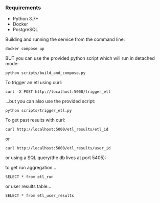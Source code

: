 
### Requirements
- Python 3.7+
- Docker
- PostgreSQL

Building and running the service from the command line:

```
docker compose up
```

BUT you can use the provided python script which will run in detached mode:
```commandline
python scripts/build_and_compose.py
```

To trigger an etl using curl:

```commandline
curl -X POST http://localhost:5000/trigger_etl
```
...but you can also use the provided script:
```commandline
python scripts/trigger_etl.py
```

To get past results with curl:
```commandline
curl http://localhost:5000/etl_results/etl_id
```
or
```commandline
curl http://localhost:5000/etl_results/user_id
```

or using a SQL query(the db lives at port 5405):

to get run aggregation...
```
SELECT * from etl_run
```
or user results table...
```
SELECT * from etl_user_results
```

